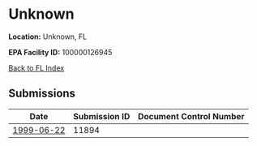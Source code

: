# Unknown

**Location:** Unknown, FL

**EPA Facility ID:** 100000126945

[Back to FL Index](../../index.md)

## Submissions

| Date | Submission ID | Document Control Number |
|------|--------------|-------------------------|
| [1999-06-22](submissions/11894.md) | 11894 |  |
